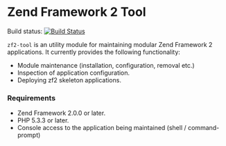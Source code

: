  Zend Framework 2 Tool
=========================
Build status: [![Build Status](https://secure.travis-ci.org/zendframework/zf2-tool.png?branch=master)](http://travis-ci.org/zendframework/zf2-tool)

`zf2-tool` is an utility module for maintaining modular Zend Framework 2 applications. It currently provides
the following functionality:

 * Module maintenance (installation, configuration, removal etc.)
 * Inspection of application configuration.
 * Deploying zf2 skeleton applications.

### Requirements

 * Zend Framework 2.0.0 or later.
 * PHP 5.3.3 or later.
 * Console access to the application being maintained (shell / command-prompt)